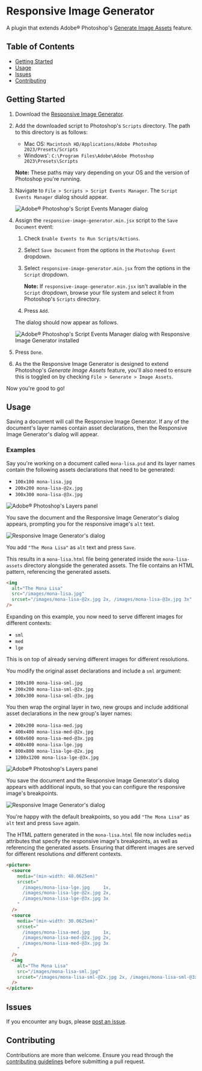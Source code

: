 # Responsive Image Generator

A plugin that extends Adobe® Photoshop's
[Generate Image Assets](https://helpx.adobe.com/au/photoshop/using/generate-assets-layers.html)
feature.

## Table of Contents

- [Getting Started](#getting-started)
- [Usage](#usage)
- [Issues](#issues)
- [Contributing](#contributing)

## Getting Started

1. Download the
   [Responsive Image Generator](https://raw.githubusercontent.com/danmad/responsive-image-generator/resources/responsive-image-generator.min.jsx).
2. Add the downloaded script to Photoshop's `Scripts` directory. The path to
   this directory is as follows:

   - Mac OS: `Macintosh HD/Applications/Adobe Photoshop 2023/Presets/Scripts`
   - Windows': `C:\Program Files\Adobe\Adobe Photoshop 2023\Presets\Scripts`

   **Note:** These paths may vary depending on your OS and the version of
   Photoshop you're running.

3. Navigate to `File > Scripts > Script Events Manager`. The
   `Script Events Manager` dialog should appear.

   ![Adobe® Photoshop's Script Events Manager dialog](https://github.com/danmad/responsive-image-generator/blob/resources/getting-started-example-1.png)

4. Assign the `responsive-image-generator.min.jsx` script to the `Save Document` event:

   1. Check `Enable Events to Run Scripts/Actions`.
   2. Select `Save Document` from the options in the `Photoshop Event` dropdown.
   3. Select `responsive-image-generator.min.jsx` from the options in the
      `Script` dropdown.

      **Note:** If `responsive-image-generator.min.jsx` isn't available in the
      `Script` dropdown, browse your file system and select it from Photoshop's
      `Scripts` directory.

   4. Press `Add`.

   The dialog should now appear as follows.

   ![Adobe® Photoshop's Script Events Manager dialog with Responsive Image Generator installed](https://github.com/danmad/responsive-image-generator/blob/resources/getting-started-example-2.png)

5. Press `Done`.
6. As the the Responsive Image Generator is designed to extend Photoshop's
   _Generate Image Assets_ feature, you'll also need to ensure this is toggled
   on by checking `File > Generate > Image Assets`.

Now you're good to go!

## Usage

Saving a document will call the Responsive Image Generator. If any of the
document's layer names contain asset declarations, then the Responsive Image
Generator's dialog will appear.

### Examples

Say you're working on a document called `mona-lisa.psd` and its layer names
contain the following assets declarations that need to be generated:

- `100x100 mona-lisa.jpg`
- `200x200 mona-lisa-@2x.jpg`
- `300x300 mona-lisa-@3x.jpg`

![Adobe® Photoshop's Layers panel](https://github.com/danmad/responsive-image-generator/blob/resources/usage-example-1.png)

You save the document and the Responsive Image Generator's dialog appears,
prompting you for the responsive image's `alt` text.

![Responsive Image Generator's dialog](https://github.com/danmad/responsive-image-generator/blob/resources/usage-example-2.png)

You add `"The Mona Lisa"` as `alt` text and press `Save`.

This results in a `mona-lisa.html` file being generated inside the
`mona-lisa-assets` directory alongside the generated assets. The file contains
an HTML pattern, referencing the generated assets.

```html
<img
  alt="The Mona Lisa"
  src="/images/mona-lisa.jpg"
  srcset="/images/mona-lisa-@2x.jpg 2x, /images/mona-lisa-@3x.jpg 3x"
/>
```

Expanding on this example, you now need to serve different images for different
contexts:

- `sml`
- `med`
- `lge`

This is on top of already serving different images for different resolutions.

You modify the original asset declarations and include a `sml` argument:

- `100x100 mona-lisa-sml.jpg`
- `200x200 mona-lisa-sml-@2x.jpg`
- `300x300 mona-lisa-sml-@3x.jpg`

You then wrap the orginal layer in two, new groups and include additional asset
declarations in the new group's layer names:

- `200x200 mona-lisa-med.jpg`
- `400x400 mona-lisa-med-@2x.jpg`
- `600x600 mona-lisa-med-@3x.jpg`
- `400x400 mona-lisa-lge.jpg`
- `800x800 mona-lisa-lge-@2x.jpg`
- `1200x1200 mona-lisa-lge-@3x.jpg`

![Adobe® Photoshop's Layers panel](https://github.com/danmad/responsive-image-generator/blob/resources/usage-example-3.png)

You save the document and the Responsive Image Generator's dialog appears with
additional inputs, so that you can configure the responsive image's breakpoints.

![Responsive Image Generator's dialog](https://github.com/danmad/responsive-image-generator/blob/resources/usage-example-4.png)

You're happy with the default breakpoints, so you add `"The Mona Lisa"` as `alt`
text and press `Save` again.

The HTML pattern generated in the `mona-lisa.html` file now includes `media`
attributes that specify the responsive image's breakpoints, as well as
referencing the generated assets. Ensuring that different images are served for
different resolutions _and_ different contexts.

```html
<picture>
  <source
    media="(min-width: 48.0625em)"
    srcset="
      /images/mona-lisa-lge.jpg     1x,
      /images/mona-lisa-lge-@2x.jpg 2x,
      /images/mona-lisa-lge-@3x.jpg 3x
    "
  />
  <source
    media="(min-width: 30.0625em)"
    srcset="
      /images/mona-lisa-med.jpg     1x,
      /images/mona-lisa-med-@2x.jpg 2x,
      /images/mona-lisa-med-@3x.jpg 3x
    "
  />
  <img
    alt="The Mona Lisa"
    src="/images/mona-lisa-sml.jpg"
    srcset="/images/mona-lisa-sml-@2x.jpg 2x, /images/mona-lisa-sml-@3x.jpg 3x"
  />
</picture>
```

## Issues

If you encounter any bugs, please
[post an issue](https://github.com/danmad/responsive-image-generator/issues/new).

## Contributing

Contributions are more than welcome. Ensure you read through the
[contributing guidelines](https://github.com/danmad/responsive-image-generator/blob/main/CONTRIBUTING.md)
before submitting a pull request.
